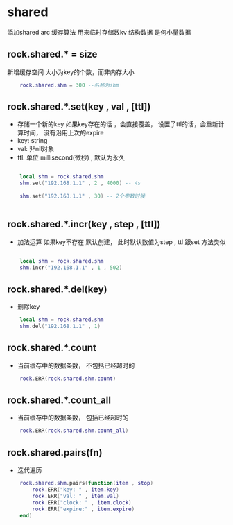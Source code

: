 # shared
添加shared arc 缓存算法 用来临时存储数kv 结构数据 是何小量数据

## rock.shared.* = size 
新增缓存空间 大小为key的个数，而非内存大小
```lua
    rock.shared.shm = 300 --名称为shm
```

## rock.shared.*.set(key , val , [ttl]) 
- 存储一个新的key 如果key存在的话 ，会直接覆盖， 设置了ttl的话，会重新计算时间， 没有沿用上次的expire
- key: string
- val: 非nil对象
- ttl: 单位 millisecond(微秒) , 默认为永久
```lua

    local shm = rock.shared.shm
    shm.set("192.168.1.1" , 2 , 4000) -- 4s
    
    shm.set("192.168.1.1" , 30) -- 2个参数时候
    
```

## rock.shared.*.incr(key , step , [ttl])
- 加法运算 如果key不存在 默认创建， 此时默认数值为step , ttl 跟set 方法类似 
```lua

    local shm = rock.shared.shm
    shm.incr("192.168.1.1" , 1 , 502)
```

## rock.shared.*.del(key)
- 删除key
```lua
    local shm = rock.shared.shm
    shm.del("192.168.1.1" , 1)
```

## rock.shared.*.count
- 当前缓存中的数据条数， 不包括已经超时的
```lua
    rock.ERR(rock.shared.shm.count)
```

## rock.shared.*.count_all
- 当前缓存中的数据条数， 包括已经超时的
```lua
    rock.ERR(rock.shared.shm.count_all)
```

## rock.shared.pairs(fn)
- 迭代遍历
```lua
    rock.shared.shm.pairs(function(item , stop)
        rock.ERR("key: " , item.key)
        rock.ERR("val: " , item.val)
        rock.ERR("clock: " , item.clock)
        rock.ERR("expire:" , item.expire)
    end)
```
